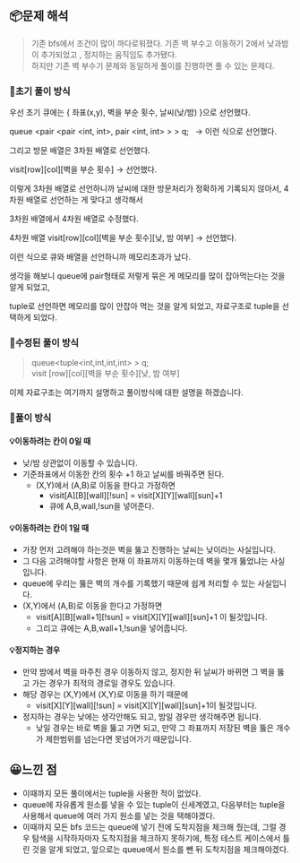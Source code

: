 ## 📦문제 해석

> 기존 bfs에서 조건이 많이 까다로워졌다. 기존 벽 부수고 이동하기 2에서 낮과밤이 추가되었고 , 정지하는 움직임도 추가됐다.  
> 하지만 기존 벽 부수기 문제와 동일하게 풀이를 진행하면 풀 수 있는 문제다.

### 📕초기 풀이 방식

우선 초기 큐에는 { 좌표(x,y), 벽을 부순 횟수, 날씨(낮/밤) }으로 선언했다.

queue <pair <pair <int, int>, pair <int, int> > > q;   -> 이런 식으로 선언했다.

그리고 방문 배열은 3차원 배열로 선언했다.

visit\[row\]\[col\]\[벽을 부순 횟수\] -> 선언했다. 

이렇게 3차원 배열로 선언하니까 날씨에 대한 방문처리가 정확하게 기록되지 않아서, 4차원 배열로 선언하는 게 맞다고 생각해서

3차원 배열에서 4차원 배열로 수정했다. 

4차원 배열 visit\[row\]\[col\]\[벽을 부순 횟수\]\[낮, 밤 여부\] -> 선언했다.

이런 식으로 큐와 배열을 선언하니까 메모리초과가 났다.

생각을 해보니 queue에 pair형태로 저렇게 묶은 게 메모리를 많이 잡아먹는다는 것을 알게 되었고,

tuple로 선언하면 메모리를 많이 안잡아 먹는 것을 알게 되었고, 자료구조로 tuple을 선택하게 되었다.

### 📕수정된 풀이 방식

> queue<tuple<int,int,int,int> > q;  
> visit \[row\]\[col\]\[벽을 부순 횟수\]\[낮, 밤 여부\] 

이제 자료구조는 여기까지 설명하고 풀이방식에 대한 설명을 하겠습니다. 

### 🔎풀이 방식

#### 💡이동하려는 칸이 0일 때

-   낮/밤 상관없이 이동할 수 있습니다.
-   기준좌표에서 이동한 칸의 횟수 +1 하고 날씨를 바꿔주면 된다.
    -   (X,Y)에서 (A,B)로 이동을 한다고 가정하면
        -   visit\[A\]\[B\]\[wall\]\[!sun\] = visit\[X\]\[Y\]\[wall\]\[sun\]+1
        -   큐에 A,B,wall,!sun을 넣어준다.

#### 💡이동하려는 칸이 1일 때

-   가장 먼저 고려해야 하는것은 벽을 뚫고 진행하는 날씨는 낮이라는 사실입니다.
-   그 다음 고려해야할 사항은 현재 이 좌표까지 이동하는데 벽을 몇개 뚫었냐는 사실입니다.
-   queue에 우리는 뚫은 벽의 개수를 기록했기 때문에 쉽게 처리할 수 있는 사실입니다.
-   (X,Y)에서 (A,B)로 이동을 한다고 가정하면
    -   visit\[A\]\[B\]\[wall+1\]\[!sun\] = visit\[X\]\[Y\]\[wall\]\[sun\]+1 이 될것입니다.
    -   그리고 큐에는 A,B,wall+1,!sun을 넣어줍니다.

#### 💡정지하는 경우

-   만약 밤에서 벽을 마주친 경우 이동하지 않고, 정지한 뒤 날씨가 바뀌면 그 벽을 뚫고 가는 경우가 최적의 경로일 경우도 있습니다.
-   해당 경우는 (X,Y)에서 (X,Y)로 이동을 하기 때문에
    -   visit\[X\]\[Y\]\[wall\]\[!sun\] = visit\[X\]\[Y\]\[wall\]\[sun\]+1이 될것입니다.
-   정지하는 경우는 낮에는 생각안해도 되고, 밤일 경우만 생각해주면 됩니다.
    -   낮일 경우는 바로 벽을 뚫고 가면 되고, 만약 그 좌표까지 저장된 벽을 뚫은 개수가 제한범위를 넘는다면 못넘어가기 때문입니다.
    
    
## 😀느낀 점

-   이때까지 모든 풀이에서는 tuple을 사용한 적이 없었다.
-   queue에 자유롭게 원소를 넣을 수 있는 tuple이 신세계였고, 다음부터는 tuple을 사용해서 queue에 여러 가지 원소를 넣는 것을 택해야겠다.
-   이때까지 모든 bfs 코드는 queue에 넣기 전에 도착지점을 체크해 줬는데, 그럴 경우 탐색을 시작하자마자 도착지점을 체크하지 못하기에, 특정 테스트 케이스에서 틀린 것을 알게 되었고, 앞으로는 queue에서 원소를 뺀 뒤 도착지점을 체크해야겠다.
